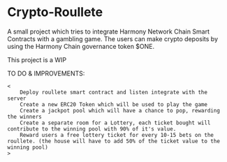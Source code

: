 # Crypto-Roullete

A small project which tries to integrate Harmony Network Chain Smart Contracts with a gambling game. The users can make crypto deposits by using the Harmony Chain governance token $ONE.



This project is a WIP

TO DO & IMPROVEMENTS: 
	
	<
		Deploy roullete smart contract and listen integrate with the server
		Create a new ERC20 Token which will be used to play the game
		Create a jackpot pool which will have a chance to pop, rewarding the winners
		Create a separate room for a Lottery, each ticket bought will contribute to the winning pool with 90% of it's value. 
		Reward users a free lottery ticket for every 10-15 bets on the roullete. (the house will have to add 50% of the ticket value to the winning pool)
	>
